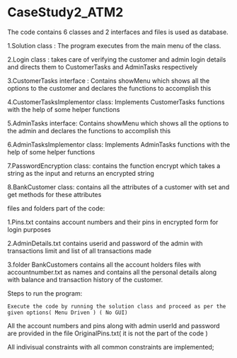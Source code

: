# CaseStudy2_ATM2
The code contains 6 classes and 2 interfaces and files is used as database.

  1.Solution class : The program executes from the main menu of the class.
  
  2.Login class : takes care of verifying the customer and admin login details and directs them to CustomerTasks and AdminTasks respectively
  
  3.CustomerTasks interface : Contains showMenu which shows all the options to the customer and declares the functions to accomplish this
  
  4.CustomerTasksImplementor class: Implements CustomerTasks functions with the help of some helper functions
  
  5.AdminTasks interface: Contains showMenu which shows all the options to the admin and declares the functions to accomplish this
  
  6.AdminTasksImplementor class: Implements AdminTasks functions with the help of some helper functions
  
  7.PasswordEncryption class: contains the function encrypt which takes a string as the input and returns an encrypted string
  
  8.BankCustomer class: contains all the attributes of a customer with set and get methods for these attributes
  
  files and folders part of the code:
  
  1.Pins.txt contains account numbers and their pins in encrypted form for login purposes
  
  2.AdminDetails.txt contains userid and password of the admin with transactions limit and list of all transactions made
  
  3.folder BankCustomers contains all the account holders files with accountnumber.txt as names and contains all the personal details along with
    balance and transaction history of the customer.
  
  Steps to run the program:
  
    Execute the code by running the solution class and proceed as per the given options( Menu Driven ) ( No GUI)
    
 All the account numbers and pins along with admin userId and password are provided in the file OriginalPins.txt( it is not the part of the code )
 
 All indivisual constraints with all common constraints are implemented;
 
